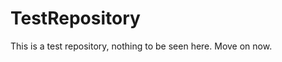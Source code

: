 TestRepository
==============

This is a test repository, nothing to be seen here. Move on now.  
 
 
   
   
   
       
                  
          
              
             
          
       
      
       
    
     
    
  
  
 
 
 
